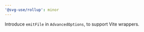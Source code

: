 ```yaml
---
'@svg-use/rollup': minor
---
```


Introduce `emitFile` in `AdvancedOptions`, to support Vite wrappers.
